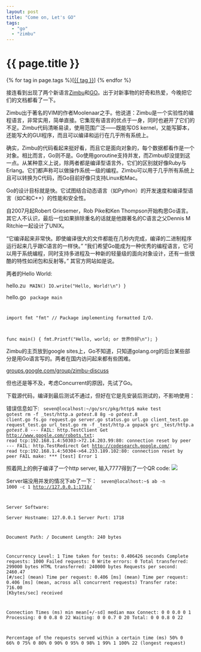 ```yaml
---
layout: post
title: "Come on, Let's GO"
tags:
  - "go"
  - "zimbu"
---
```


# {{ page.title }}

<div class="tags">
{% for tag in page.tags %}[<a class="tag" href="/tags.html#{{ tag }}">{{ tag }}</a>] {% endfor %}
</div>


接连看到出现了两个新语言[Zimbu](http://groups.google.com/group/zimbu-discuss)和[GO](http://golang.org)。出于对新事物的好奇和热爱，今晚把它们的文档都看了一下。

Zimbu出于著名的VIM的作者Moolenaar之手。他说道：Zimbu是一个实验性的编程语言，非常实用，简单直接。它集现有语言的优点于一身，同时也避开了它们的不足。Zimbu代码清晰易读，使用范围广泛——既能写OS kernel，又能写脚本，还能写大的GUI程序，而且可以编译和运行在几乎所有系统上。

确实，Zimbu的代码看起来挺好看，而且它是面向对象的，每个数据都看作是一个对象。相比而言，Go则不是。Go使用goroutine支持并发，而Zimbu却没提到这一点。从某种意义上说，除两者都是编译型语言外，它们的区别就好像Ruby与Erlang。它们都声称可以做操作系统一级的编程。Zimbu可以用于几乎所有系统上且可以转换为C代码，而Go目前好像只支持Linux和Mac。

Go的设计目标就是快。它试图结合动态语言（如Python）的开发速度和编译型语言（如C和C++）的性能和安全性。

自2007月起Robert Griesemer，Rob Pike和Ken Thompson开始构思Go语言。其它人不认识，最后一位如果排除重名的话就是他跟著名的C语言之父Dennis M Ritchie一起设计了UNIX。

“它编译起来非常快。即使编译很大的文件都能在几秒内完成，编译的二进制程序运行起来几乎跟C语言的一样快。” “我们希望Go能成为一种优秀的编程语言，它可以用于系统编程，同时支持多进程及一种新的轻量级的面向对象设计，还有一些很酷的特性如闭包和反射等。” 其官方网站如是说。

两者的Hello World:

hello.zu
<code>
MAIN()
  IO.write("Hello, World!\n")
}
</code>

hello.go
<code>
package main

import fmt "fmt" // Package implementing formatted I/O.

func main() {
	fmt.Printf("Hello, world; or 世界你好\n");
} 
</code>

Zimbu的主页放到google sites上，Go不知道，只知道golang.org的后台某些部分是用Go语言写的。两者在国内访问起来都有些困难。

[groups.google.com/group/zimbu-discuss](http://groups.google.com/group/zimbu-discuss/browse_thread/thread/6fcd680b52288c55)

但也还是等不及，考虑Concurrent的原因，先试了Go。

下载源代码，编译到最后测试不通过，但好在它是先安装后测试的，不影响使用：

错误信息如下:
<code>
seven@localhost:~/go/src/pkg/http$ make test
gotest
rm -f _test/http.a _gotest_.8
8g -o _gotest_.8 client.go fs.go request.go server.go status.go url.go    client_test.go request_test.go url_test.go
rm -f _test/http.a
gopack grc _test/http.a _gotest_.8 
--- FAIL: http.TestClient
        Get http://www.google.com/robots.txt: read tcp:192.168.1.4:50303->72.14.203.99:80: connection reset by peer
--- FAIL: http.TestRedirect
        Get http://codesearch.google.com/: read tcp:192.168.1.4:50304->64.233.189.102:80: connection reset by peer
FAIL
make: *** [test] Error 1
</code>

照着网上的例子编译了一个http server, 输入7777得到了一个QR code:
<img src="http://chart.apis.google.com/chart?chs=300x300&cht=qr&choe=UTF-8&chl=7777" />

Server端没用并发的情况下ab了一下：
<code>
seven@localhost:~$ ab -n 1000 -c 1 http://127.0.0.1:1718/

Server Software:        
Server Hostname:        127.0.0.1
Server Port:            1718

Document Path:          /
Document Length:        240 bytes

Concurrency Level:      1
Time taken for tests:   0.406426 seconds
Complete requests:      1000
Failed requests:        0
Write errors:           0
Total transferred:      299000 bytes
HTML transferred:       240000 bytes
Requests per second:    2460.47 [#/sec] (mean)
Time per request:       0.406 [ms] (mean)
Time per request:       0.406 [ms] (mean, across all concurrent requests)
Transfer rate:          716.00 [Kbytes/sec] received

Connection Times (ms)
              min  mean[+/-sd] median   max
Connect:        0    0   0.0      0       1
Processing:     0    0   0.8      0      22
Waiting:        0    0   0.7      0      20
Total:          0    0   0.8      0      22

Percentage of the requests served within a certain time (ms)
  50%      0
  66%      0
  75%      0
  80%      0
  90%      0
  95%      0
  98%      1
  99%      1
 100%     22 (longest request)
</code>

